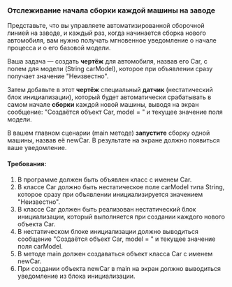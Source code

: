 
### Отслеживание начала сборки каждой машины на заводе

Представьте, что вы управляете автоматизированной сборочной линией на заводе, и каждый раз, когда начинается сборка нового автомобиля, вам нужно получать мгновенное уведомление о начале процесса и о его базовой модели.

Ваша задача — создать **чертёж** для автомобиля, назвав его Car, с полем для модели (String carModel), которое при объявлении сразу получает значение "Неизвестно".

Затем добавьте в этот **чертёж** специальный **датчик** (нестатический блок инициализации), который будет автоматически срабатывать в самом начале **сборки** каждой новой машины, выводя на экран сообщение: "Создаётся объект Car, model = " и текущее значение поля модели.

В вашем главном сценарии (main методе) **запустите** сборку одной машины, назвав её newCar. В результате на экране должно появиться ваше уведомление.

#### Требования:
1. В программе должен быть объявлен класс с именем Car.
2. В классе Car должно быть нестатическое поле carModel типа String, которое сразу при объявлении инициализируется значением "Неизвестно".
3. В классе Car должен быть реализован нестатический блок инициализации, который выполняется при создании каждого нового объекта Car.
4. В нестатическом блоке инициализации должно выводиться сообщение "Создаётся объект Car, model = " и текущее значение поля carModel.
5. В методе main должен создаваться объект класса Car с именем newCar.
6. При создании объекта newCar в main на экран должно выводиться уведомление из блока инициализации.